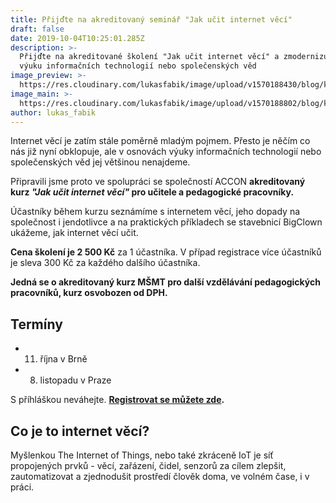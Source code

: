 ```yaml
---
title: Přijďte na akreditovaný seminář "Jak učit internet věcí"
draft: false
date: 2019-10-04T10:25:01.285Z
description: >-
  Přijďte na akreditované školení "Jak učit internet věcí" a zmodernizujte vaši
  výuku informačních technologií nebo společenských věd
image_preview: >-
  https://res.cloudinary.com/lukasfabik/image/upload/v1570188430/blog/komensky.jpg
image_main: >-
  https://res.cloudinary.com/lukasfabik/image/upload/v1570188802/blog/komensky_wide.jpg
author: lukas_fabik
---
```

Internet věcí je zatím stále poměrně mladým pojmem. Přesto je něčím co nás již nyní obklopuje, ale v osnovách výuky informačních technologií nebo společenských věd jej většinou nenajdeme.

Připravili jsme proto ve spolupráci se společností ACCON **akreditovaný kurz _"Jak učit internet věcí"_ pro učitele a pedagogické pracovníky.**

Účastníky během kurzu seznámíme s internetem věcí, jeho dopady na společnost i jendotlivce a na praktických příkladech se stavebnicí BigClown ukážeme, jak internet věcí učit.

**Cena školení je 2 500 Kč** za 1 účastníka. V případ registrace více účastníků je sleva 300 Kč za každého dalšího účastníka.

**Jedná se o akreditovaný kurz MŠMT pro další vzdělávání pedagogických pracovníků, kurz osvobozen od DPH.**


## Termíny

* 11. října v Brně
* 8. listopadu v Praze

S příhláškou neváhejte. [**Registrovat se můžete zde**](https://docs.google.com/forms/d/e/1FAIpQLSe3RhJBkoMBr9hMcnGUyycmWOsthwZnw9wkXGqZ7PH5On3PQQ/viewform)**.**

## Co je to internet věcí?

Myšlenkou The Internet of Things, nebo také zkráceně IoT je síť propojených prvků - věcí, zařázení, čidel, senzorů za cílem zlepšit, zautomatizovat a zjednodušit prostředí člověk doma, ve volném čase, i v práci.
